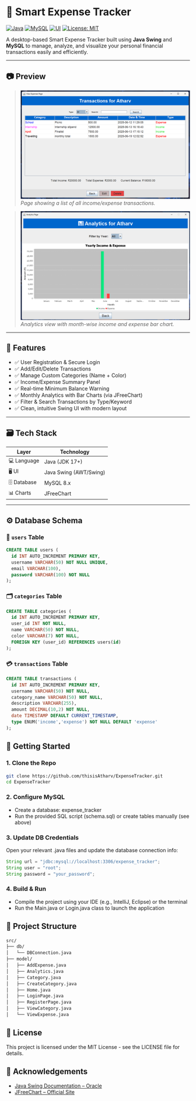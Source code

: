 # 💸 Smart Expense Tracker

[![Java](https://img.shields.io/badge/Built%20With-Java-blue.svg)](https://www.java.com/)
[![MySQL](https://img.shields.io/badge/Database-MySQL-orange.svg)](https://www.mysql.com/)
[![UI](https://img.shields.io/badge/UI-Java%20Swing-green.svg)](https://docs.oracle.com/javase/tutorial/uiswing/)
[![License: MIT](https://img.shields.io/badge/License-MIT-yellow.svg)](LICENSE)

A desktop-based Smart Expense Tracker built using **Java Swing** and **MySQL** to manage, analyze, and visualize your personal financial transactions easily and efficiently.

---

## 📷 Preview

> ![Transactions Page](assets/transactions.png)  
> _Page showing a list of all income/expense transactions._

> ![Analytics Page](assets/Analytics.png)  
> _Analytics view with month-wise income and expense bar chart._

---

## 🧠 Features

- ✅ User Registration & Secure Login
- ✅ Add/Edit/Delete Transactions
- ✅ Manage Custom Categories (Name + Color)
- ✅ Income/Expense Summary Panel
- ✅ Real-time Minimum Balance Warning
- ✅ Monthly Analytics with Bar Charts (via JFreeChart)
- ✅ Filter & Search Transactions by Type/Keyword
- ✅ Clean, intuitive Swing UI with modern layout

---

## 🗃️ Tech Stack

| Layer        | Technology             |
|-------------|------------------------|
| 💻 Language  | Java (JDK 17+)         |
| 🖥️ UI       | Java Swing (AWT/Swing) |
| 🗄️ Database | MySQL 8.x              |
| 📊 Charts   | JFreeChart              |

---

## ⚙️ Database Schema

### 🔐 `users` Table
```sql
CREATE TABLE users (
  id INT AUTO_INCREMENT PRIMARY KEY,
  username VARCHAR(50) NOT NULL UNIQUE,
  email VARCHAR(100),
  password VARCHAR(100) NOT NULL
);
```
### 🗂️  `categories` Table
```sql
CREATE TABLE categories (
  id INT AUTO_INCREMENT PRIMARY KEY,
  user_id INT NOT NULL,
  name VARCHAR(50) NOT NULL,
  color VARCHAR(7) NOT NULL,
  FOREIGN KEY (user_id) REFERENCES users(id)
);
```
### 💳 `transactions` Table
```sql
CREATE TABLE transactions (
  id INT AUTO_INCREMENT PRIMARY KEY,
  username VARCHAR(50) NOT NULL,
  category_name VARCHAR(50) NOT NULL,
  description VARCHAR(255),
  amount DECIMAL(10,2) NOT NULL,
  date TIMESTAMP DEFAULT CURRENT_TIMESTAMP,
  type ENUM('income','expense') NOT NULL DEFAULT 'expense'
);
```

## 🚀 Getting Started

### 1. Clone the Repo
```bash
git clone https://github.com/thisisAtharv/ExpenseTracker.git
cd ExpenseTracker
```
### 2. Configure MySQL
- Create a database: expense_tracker
- Run the provided SQL script (schema.sql) or create tables manually (see above)
### 3. Update DB Credentials
Open your relevant .java files and update the database connection info:
```java
String url = "jdbc:mysql://localhost:3306/expense_tracker";
String user = "root";
String password = "your_password";
```
### 4. Build & Run
- Compile the project using your IDE (e.g., IntelliJ, Eclipse) or the terminal
- Run the Main.java or Login.java class to launch the application

## 📂 Project Structure
```bash
src/
├── db/
│   └── DBConnection.java
├── model/
│   ├── AddExpense.java
│   ├── Analytics.java
│   ├── Category.java
│   ├── CreateCategory.java
│   ├── Home.java
│   ├── LoginPage.java
│   ├── RegisterPage.java
│   ├── ViewCategory.java
│   └── ViewExpense.java
```

## 📝 License
This project is licensed under the MIT License - see the LICENSE file for details.

## 🙌 Acknowledgements
- [Java Swing Documentation – Oracle](https://docs.oracle.com/javase/8/docs/api/javax/swing/package-summary.html)
- [JFreeChart – Official Site](http://www.jfree.org/jfreechart/)
